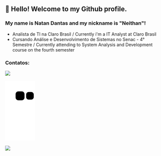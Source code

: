 ## 👋 Hello! Welcome to my Github profile.
### My name is Natan Dantas and my nickname is "Neithan"!

- Analista de TI na Claro Brasil / Currently i'm a IT Analyst at Claro Brasil
- Cursando Análise e Desenvolvimento de Sistemas no Senac - 4° Semestre / Currently attending to System Analysis and Development course on the fourth semester
          
### Contatos:

<div>
<a href="https://www.linkedin.com/in/natan-dantas-b33ba0210/" target="_blank"><img src="https://img.shields.io/badge/-LinkedIn-%230077B5?style=for-the-badge&logo=linkedin&logoColor=white" target="_blank"></a>
<div/>

![Snake animation](https://github.com/NatanDantas/NatanDantas/blob/output/github-contribution-grid-snake.svg)
  
[![](https://visitcount.itsvg.in/api?id=JoseNatanDantas&label=Profile%20Views&pretty=true)](https://visitcount.itsvg.in)
